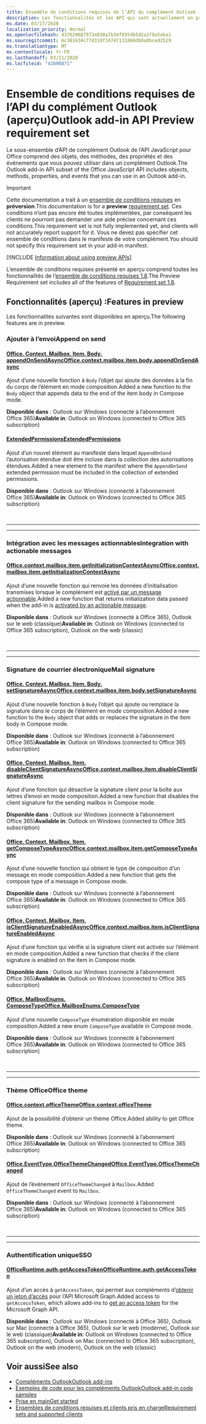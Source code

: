 ```yaml
---
title: Ensemble de conditions requises de l’API du complément Outlook (aperçu)
description: Les fonctionnalités et les API qui sont actuellement en préversion pour les compléments Outlook et les API JavaScript pour Office.
ms.date: 03/17/2020
localization_priority: Normal
ms.openlocfilehash: 437629687972e030a7b34f035db5d2a2f8a5eba1
ms.sourcegitcommit: 6c381634c77d316f34747131860db0a0bced2529
ms.translationtype: MT
ms.contentlocale: fr-FR
ms.lasthandoff: 03/21/2020
ms.locfileid: "42890871"
---
```

# <a name="outlook-add-in-api-preview-requirement-set"></a><span data-ttu-id="926f5-103">Ensemble de conditions requises de l’API du complément Outlook (aperçu)</span><span class="sxs-lookup"><span data-stu-id="926f5-103">Outlook add-in API Preview requirement set</span></span>

<span data-ttu-id="926f5-104">Le sous-ensemble d’API de complément Outlook de l’API JavaScript pour Office comprend des objets, des méthodes, des propriétés et des événements que vous pouvez utiliser dans un complément Outlook.</span><span class="sxs-lookup"><span data-stu-id="926f5-104">The Outlook add-in API subset of the Office JavaScript API includes objects, methods, properties, and events that you can use in an Outlook add-in.</span></span>

> [!IMPORTANT]
> <span data-ttu-id="926f5-105">Cette documentation a trait à un [ensemble de conditions requises](../../requirement-sets/outlook-api-requirement-sets.md) en **préversion**.</span><span class="sxs-lookup"><span data-stu-id="926f5-105">This documentation is for a **preview** [requirement set](../../requirement-sets/outlook-api-requirement-sets.md).</span></span> <span data-ttu-id="926f5-106">Ces conditions n’ont pas encore été toutes implémentées, par conséquent les clients ne pourront pas demander une aide précise concernant ces conditions.</span><span class="sxs-lookup"><span data-stu-id="926f5-106">This requirement set is not fully implemented yet, and clients will not accurately report support for it.</span></span> <span data-ttu-id="926f5-107">Vous ne devez pas spécifier cet ensemble de conditions dans le manifeste de votre complément.</span><span class="sxs-lookup"><span data-stu-id="926f5-107">You should not specify this requirement set in your add-in manifest.</span></span>

[!INCLUDE [Information about using preview APIs](../../../includes/using-preview-apis-host.md)]

<span data-ttu-id="926f5-108">L’ensemble de conditions requises présenté en aperçu comprend toutes les fonctionnalités de l’[ensemble de conditions requises 1.8](../requirement-set-1.8/outlook-requirement-set-1.8.md).</span><span class="sxs-lookup"><span data-stu-id="926f5-108">The Preview Requirement set includes all of the features of [Requirement set 1.8](../requirement-set-1.8/outlook-requirement-set-1.8.md).</span></span>

## <a name="features-in-preview"></a><span data-ttu-id="926f5-109">Fonctionnalités (aperçu) :</span><span class="sxs-lookup"><span data-stu-id="926f5-109">Features in preview</span></span>

<span data-ttu-id="926f5-110">Les fonctionnalités suivantes sont disponibles en aperçu.</span><span class="sxs-lookup"><span data-stu-id="926f5-110">The following features are in preview.</span></span>

### <a name="append-on-send"></a><span data-ttu-id="926f5-111">Ajouter à l’envoi</span><span class="sxs-lookup"><span data-stu-id="926f5-111">Append on send</span></span>

#### <a name="officecontextmailboxitembodyappendonsendasync"></a>[<span data-ttu-id="926f5-112">Office. Context. Mailbox. Item. Body. appendOnSendAsync</span><span class="sxs-lookup"><span data-stu-id="926f5-112">Office.context.mailbox.item.body.appendOnSendAsync</span></span>](/javascript/api/outlook/office.body?view=outlook-js-preview#appendonsendasync-data--options--callback-)

<span data-ttu-id="926f5-113">Ajout d’une nouvelle fonction à `Body` l’objet qui ajoute des données à la fin du corps de l’élément en mode composition.</span><span class="sxs-lookup"><span data-stu-id="926f5-113">Added a new function to the `Body` object that appends data to the end of the item body in Compose mode.</span></span>

<span data-ttu-id="926f5-114">**Disponible dans** : Outlook sur Windows (connecté à l’abonnement Office 365)</span><span class="sxs-lookup"><span data-stu-id="926f5-114">**Available in**: Outlook on Windows (connected to Office 365 subscription)</span></span>

#### <a name="extendedpermissions"></a>[<span data-ttu-id="926f5-115">ExtendedPermissions</span><span class="sxs-lookup"><span data-stu-id="926f5-115">ExtendedPermissions</span></span>](../../manifest/extendedpermissions.md)

<span data-ttu-id="926f5-116">Ajout d’un nouvel élément au manifeste dans lequel `AppendOnSend` l’autorisation étendue doit être incluse dans la collection des autorisations étendues.</span><span class="sxs-lookup"><span data-stu-id="926f5-116">Added a new element to the manifest where the `AppendOnSend` extended permission must be included in the collection of extended permissions.</span></span>

<span data-ttu-id="926f5-117">**Disponible dans** : Outlook sur Windows (connecté à l’abonnement Office 365)</span><span class="sxs-lookup"><span data-stu-id="926f5-117">**Available in**: Outlook on Windows (connected to Office 365 subscription)</span></span>

<br>

---

---

### <a name="integration-with-actionable-messages"></a><span data-ttu-id="926f5-118">Intégration avec les messages actionnables</span><span class="sxs-lookup"><span data-stu-id="926f5-118">Integration with actionable messages</span></span>

#### <a name="officecontextmailboxitemgetinitializationcontextasync"></a>[<span data-ttu-id="926f5-119">Office.context.mailbox.item.getInitializationContextAsync</span><span class="sxs-lookup"><span data-stu-id="926f5-119">Office.context.mailbox.item.getInitializationContextAsync</span></span>](office.context.mailbox.item.md#methods)

<span data-ttu-id="926f5-120">Ajout d’une nouvelle fonction qui renvoie les données d’initialisation transmises lorsque le complément est [activé par un message actionnable](/outlook/actionable-messages/invoke-add-in-from-actionable-message).</span><span class="sxs-lookup"><span data-stu-id="926f5-120">Added a new function that returns initialization data passed when the add-in is [activated by an actionable message](/outlook/actionable-messages/invoke-add-in-from-actionable-message).</span></span>

<span data-ttu-id="926f5-121">**Disponible dans** : Outlook sur Windows (connecté à Office 365), Outlook sur le web (classique)</span><span class="sxs-lookup"><span data-stu-id="926f5-121">**Available in**: Outlook on Windows (connected to Office 365 subscription), Outlook on the web (classic)</span></span>

<br>

---

---

### <a name="mail-signature"></a><span data-ttu-id="926f5-122">Signature de courrier électronique</span><span class="sxs-lookup"><span data-stu-id="926f5-122">Mail signature</span></span>

#### <a name="officecontextmailboxitembodysetsignatureasync"></a>[<span data-ttu-id="926f5-123">Office. Context. Mailbox. Item. Body. setSignatureAsync</span><span class="sxs-lookup"><span data-stu-id="926f5-123">Office.context.mailbox.item.body.setSignatureAsync</span></span>](/javascript/api/outlook/office.body?view=outlook-js-preview#setsignatureasync-data--options--callback-)

<span data-ttu-id="926f5-124">Ajout d’une nouvelle fonction à `Body` l’objet qui ajoute ou remplace la signature dans le corps de l’élément en mode composition.</span><span class="sxs-lookup"><span data-stu-id="926f5-124">Added a new function to the `Body` object that adds or replaces the signature in the item body in Compose mode.</span></span>

<span data-ttu-id="926f5-125">**Disponible dans** : Outlook sur Windows (connecté à l’abonnement Office 365)</span><span class="sxs-lookup"><span data-stu-id="926f5-125">**Available in**: Outlook on Windows (connected to Office 365 subscription)</span></span>

#### <a name="officecontextmailboxitemdisableclientsignatureasync"></a>[<span data-ttu-id="926f5-126">Office. Context. Mailbox. Item. disableClientSignatureAsync</span><span class="sxs-lookup"><span data-stu-id="926f5-126">Office.context.mailbox.item.disableClientSignatureAsync</span></span>](office.context.mailbox.item.md#methods)

<span data-ttu-id="926f5-127">Ajout d’une fonction qui désactive la signature client pour la boîte aux lettres d’envoi en mode composition.</span><span class="sxs-lookup"><span data-stu-id="926f5-127">Added a new function that disables the client signature for the sending mailbox in Compose mode.</span></span>

<span data-ttu-id="926f5-128">**Disponible dans** : Outlook sur Windows (connecté à l’abonnement Office 365)</span><span class="sxs-lookup"><span data-stu-id="926f5-128">**Available in**: Outlook on Windows (connected to Office 365 subscription)</span></span>

#### <a name="officecontextmailboxitemgetcomposetypeasync"></a>[<span data-ttu-id="926f5-129">Office. Context. Mailbox. Item. getComposeTypeAsync</span><span class="sxs-lookup"><span data-stu-id="926f5-129">Office.context.mailbox.item.getComposeTypeAsync</span></span>](/javascript/api/outlook/office.messagecompose?view=outlook-js-preview#getcomposetypeasync-options--callback-)

<span data-ttu-id="926f5-130">Ajout d’une nouvelle fonction qui obtient le type de composition d’un message en mode composition.</span><span class="sxs-lookup"><span data-stu-id="926f5-130">Added a new function that gets the compose type of a message in Compose mode.</span></span>

<span data-ttu-id="926f5-131">**Disponible dans** : Outlook sur Windows (connecté à l’abonnement Office 365)</span><span class="sxs-lookup"><span data-stu-id="926f5-131">**Available in**: Outlook on Windows (connected to Office 365 subscription)</span></span>

#### <a name="officecontextmailboxitemisclientsignatureenabledasync"></a>[<span data-ttu-id="926f5-132">Office. Context. Mailbox. Item. isClientSignatureEnabledAsync</span><span class="sxs-lookup"><span data-stu-id="926f5-132">Office.context.mailbox.item.isClientSignatureEnabledAsync</span></span>](office.context.mailbox.item.md#methods)

<span data-ttu-id="926f5-133">Ajout d’une fonction qui vérifie si la signature client est activée sur l’élément en mode composition.</span><span class="sxs-lookup"><span data-stu-id="926f5-133">Added a new function that checks if the client signature is enabled on the item in Compose mode.</span></span>

<span data-ttu-id="926f5-134">**Disponible dans** : Outlook sur Windows (connecté à l’abonnement Office 365)</span><span class="sxs-lookup"><span data-stu-id="926f5-134">**Available in**: Outlook on Windows (connected to Office 365 subscription)</span></span>

#### <a name="officemailboxenumscomposetype"></a>[<span data-ttu-id="926f5-135">Office. MailboxEnums. ComposeType</span><span class="sxs-lookup"><span data-stu-id="926f5-135">Office.MailboxEnums.ComposeType</span></span>](/javascript/api/outlook/office.mailboxenums.composetype?view=outlook-js-preview)

<span data-ttu-id="926f5-136">Ajout d’une nouvelle `ComposeType` énumération disponible en mode composition.</span><span class="sxs-lookup"><span data-stu-id="926f5-136">Added a new enum `ComposeType` available in Compose mode.</span></span>

<span data-ttu-id="926f5-137">**Disponible dans** : Outlook sur Windows (connecté à l’abonnement Office 365)</span><span class="sxs-lookup"><span data-stu-id="926f5-137">**Available in**: Outlook on Windows (connected to Office 365 subscription)</span></span>

<br>

---

---

### <a name="office-theme"></a><span data-ttu-id="926f5-138">Thème Office</span><span class="sxs-lookup"><span data-stu-id="926f5-138">Office theme</span></span>

#### <a name="officecontextofficetheme"></a>[<span data-ttu-id="926f5-139">Office.context.officeTheme</span><span class="sxs-lookup"><span data-stu-id="926f5-139">Office.context.officeTheme</span></span>](/javascript/api/office/office.context#officetheme)

<span data-ttu-id="926f5-140">Ajout de la possibilité d’obtenir un thème Office.</span><span class="sxs-lookup"><span data-stu-id="926f5-140">Added ability to get Office theme.</span></span>

<span data-ttu-id="926f5-141">**Disponible dans** : Outlook sur Windows (connecté à l’abonnement Office 365)</span><span class="sxs-lookup"><span data-stu-id="926f5-141">**Available in**: Outlook on Windows (connected to Office 365 subscription)</span></span>

#### <a name="officeeventtypeofficethemechanged"></a>[<span data-ttu-id="926f5-142">Office.EventType.OfficeThemeChanged</span><span class="sxs-lookup"><span data-stu-id="926f5-142">Office.EventType.OfficeThemeChanged</span></span>](/javascript/api/office/office.eventtype)

<span data-ttu-id="926f5-143">Ajout de l’événement `OfficeThemeChanged` à `Mailbox`.</span><span class="sxs-lookup"><span data-stu-id="926f5-143">Added `OfficeThemeChanged` event to `Mailbox`.</span></span>

<span data-ttu-id="926f5-144">**Disponible dans** : Outlook sur Windows (connecté à l’abonnement Office 365)</span><span class="sxs-lookup"><span data-stu-id="926f5-144">**Available in**: Outlook on Windows (connected to Office 365 subscription)</span></span>

<br>

---

---

### <a name="sso"></a><span data-ttu-id="926f5-145">Authentification unique</span><span class="sxs-lookup"><span data-stu-id="926f5-145">SSO</span></span>

#### <a name="officeruntimeauthgetaccesstoken"></a>[<span data-ttu-id="926f5-146">OfficeRuntime.auth.getAccessToken</span><span class="sxs-lookup"><span data-stu-id="926f5-146">OfficeRuntime.auth.getAccessToken</span></span>](../../../develop/sso-in-office-add-ins.md#sso-api-reference)

<span data-ttu-id="926f5-147">Ajout d’un accès à `getAccessToken`, qui permet aux compléments d’[obtenir un jeton d’accès](../../../outlook/authenticate-a-user-with-an-sso-token.md) pour l’API Microsoft Graph.</span><span class="sxs-lookup"><span data-stu-id="926f5-147">Added access to `getAccessToken`, which allows add-ins to [get an access token](../../../outlook/authenticate-a-user-with-an-sso-token.md) for the Microsoft Graph API.</span></span>

<span data-ttu-id="926f5-148">**Disponible dans** : Outlook sur Windows (connecté à Office 365), Outlook sur Mac (connecté à Office 365), Outlook sur le web (moderne), Outlook sur le web (classique)</span><span class="sxs-lookup"><span data-stu-id="926f5-148">**Available in**: Outlook on Windows (connected to Office 365 subscription), Outlook on Mac (connected to Office 365 subscription), Outlook on the web (modern), Outlook on the web (classic)</span></span>

## <a name="see-also"></a><span data-ttu-id="926f5-149">Voir aussi</span><span class="sxs-lookup"><span data-stu-id="926f5-149">See also</span></span>

- [<span data-ttu-id="926f5-150">Compléments Outlook</span><span class="sxs-lookup"><span data-stu-id="926f5-150">Outlook add-ins</span></span>](../../../outlook/outlook-add-ins-overview.md)
- [<span data-ttu-id="926f5-151">Exemples de code pour les compléments Outlook</span><span class="sxs-lookup"><span data-stu-id="926f5-151">Outlook add-in code samples</span></span>](https://developer.microsoft.com/outlook/gallery/?filterBy=Outlook,Samples,Add-ins)
- [<span data-ttu-id="926f5-152">Prise en main</span><span class="sxs-lookup"><span data-stu-id="926f5-152">Get started</span></span>](../../../quickstarts/outlook-quickstart.md)
- [<span data-ttu-id="926f5-153">Ensembles de conditions requises et clients pris en charge</span><span class="sxs-lookup"><span data-stu-id="926f5-153">Requirement sets and supported clients</span></span>](../../requirement-sets/outlook-api-requirement-sets.md)
